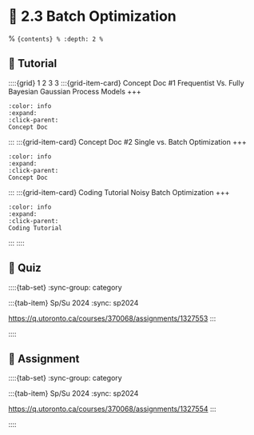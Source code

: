 # 🧩 2.3 Batch Optimization

% ```{contents}
% :depth: 2
% ```

## 🔰 Tutorial

::::{grid} 1 2 3 3
:::{grid-item-card} Concept Doc \#1
Frequentist Vs. Fully Bayesian Gaussian Process Models
+++
```{button-link} https://honegumi.readthedocs.io/en/latest/curriculum/concepts/freq-vs-bayes/freq-vs-bayes.html
:color: info
:expand:
:click-parent:
Concept Doc
```
:::
:::{grid-item-card} Concept Doc \#2
Single vs. Batch Optimization
+++
```{button-link} https://honegumi.readthedocs.io/en/latest/curriculum/concepts/batch/single-vs-batch.html
:color: info
:expand:
:click-parent:
Concept Doc
```
:::
:::{grid-item-card} Coding Tutorial
Noisy Batch Optimization
+++
```{button-link} https://honegumi.readthedocs.io/en/latest/curriculum/tutorials/batch/batch-bo-tutorial.html
:color: info
:expand:
:click-parent:
Coding Tutorial
```
:::
::::

## 🚀 Quiz

::::{tab-set}
:sync-group: category

:::{tab-item} Sp/Su 2024
:sync: sp2024

https://q.utoronto.ca/courses/370068/assignments/1327553
:::

::::

## 📄 Assignment

::::{tab-set}
:sync-group: category

:::{tab-item} Sp/Su 2024
:sync: sp2024

https://q.utoronto.ca/courses/370068/assignments/1327554
:::

::::
